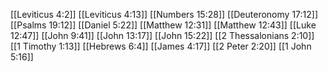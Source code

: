 [[Leviticus 4:2]]
[[Leviticus 4:13]]
[[Numbers 15:28]]
[[Deuteronomy 17:12]]
[[Psalms 19:12]]
[[Daniel 5:22]]
[[Matthew 12:31]]
[[Matthew 12:43]]
[[Luke 12:47]]
[[John 9:41]]
[[John 13:17]]
[[John 15:22]]
[[2 Thessalonians 2:10]]
[[1 Timothy 1:13]]
[[Hebrews 6:4]]
[[James 4:17]]
[[2 Peter 2:20]]
[[1 John 5:16]]
